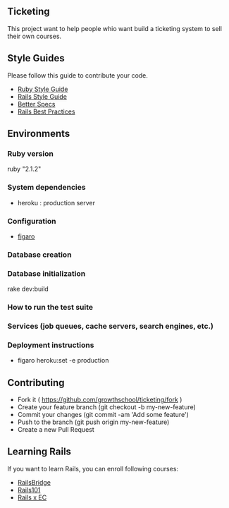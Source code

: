 
## Ticketing

This project want to help people whio want build a ticketing system to sell their own courses.


## Style Guides

Please follow this guide to contribute your code.

* [Ruby Style Guide](https://github.com/bbatsov/ruby-style-guide)
* [Rails Style Guide](https://github.com/bbatsov/rails-style-guide)
* [Better Specs](http://betterspecs.org/)
* [Rails Best Practices](http://rails-bestpractices.com/)


## Environments

### Ruby version

ruby "2.1.2"

### System dependencies

* heroku : production server

### Configuration

* [figaro](https://github.com/laserlemon/figaro)

### Database creation

### Database initialization

rake dev:build

### How to run the test suite

### Services (job queues, cache servers, search engines, etc.)

### Deployment instructions

*  figaro heroku:set -e production


## Contributing

* Fork it ( https://github.com/growthschool/ticketing/fork )
* Create your feature branch (git checkout -b my-new-feature)
* Commit your changes (git commit -am 'Add some feature')
* Push to the branch (git push origin my-new-feature)
* Create a new Pull Request

## Learning Rails

If you want to learn Rails, you can enroll following courses:

* [RailsBridge](http://zh-tw.railsbridge.org/docs/)
* [Rails101](http://courses.growthschool.com/courses/rails-101)
* [Rails x EC](http://www.growthschool.com/courses/rails_ecommerce)
